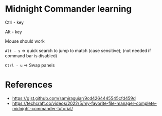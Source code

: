 # Midnight Commander learning

Ctrl - key

Alt - key

Mouse should work

`Alt - s` => quick search to jump to match (case sensitive); (not needed if command bar is disabled)

`Ctrl - u` => Swap panels


# References
- https://gist.github.com/samiraguiar/9cd4264445545cfd459d
- https://techcraft.co/videos/2022/5/my-favorite-file-manager-complete-midnight-commander-tutorial/
